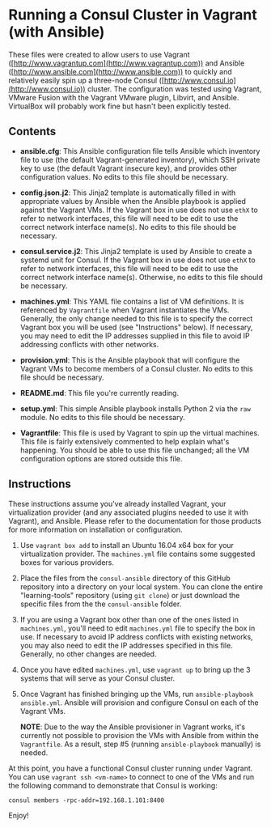 # Running a Consul Cluster in Vagrant (with Ansible)

These files were created to allow users to use Vagrant ([http://www.vagrantup.com](http://www.vagrantup.com)) and Ansible ([http://www.ansible.com](http://www.ansible.com)) to quickly and relatively easily spin up a three-node Consul ([http://www.consul.io](http://www.consul.io)) cluster. The configuration was tested using Vagrant, VMware Fusion with the Vagrant VMware plugin, Libvirt, and Ansible. VirtualBox will probably work fine but hasn't been explicitly tested.

## Contents

* **ansible.cfg**: This Ansible configuration file tells Ansible which inventory file to use (the default Vagrant-generated inventory), which SSH private key to use (the default Vagrant insecure key), and provides other configuration values. No edits to this file should be necessary.

* **config.json.j2**: This Jinja2 template is automatically filled in with appropriate values by Ansible when the Ansible playbook is applied against the Vagrant VMs. If the Vagrant box in use does not use `ethX` to refer to network interfaces, this file will need to be edit to use the correct network interface name(s). No edits to this file should be necessary.

* **consul.service.j2**: This Jinja2 template is used by Ansible to create a systemd unit for Consul. If the Vagrant box in use does not use `ethX` to refer to network interfaces, this file will need to be edit to use the correct network interface name(s). Otherwise, no edits to this file should be necessary.

* **machines.yml**: This YAML file contains a list of VM definitions. It is referenced by `Vagrantfile` when Vagrant instantiates the VMs. Generally, the only change needed to this file is to specify the correct Vagrant box you will be used (see "Instructions" below). If necessary, you may need to edit the IP addresses supplied in this file to avoid IP addressing conflicts with other networks.

* **provision.yml**: This is the Ansible playbook that will configure the Vagrant VMs to become members of a Consul cluster. No edits to this file should be necessary.

* **README.md**: This file you're currently reading.

* **setup.yml**: This simple Ansible playbook installs Python 2 via the `raw` module. No edits to this file should be necessary.

* **Vagrantfile**: This file is used by Vagrant to spin up the virtual machines. This file is fairly extensively commented to help explain what's happening. You should be able to use this file unchanged; all the VM configuration options are stored outside this file.

## Instructions

These instructions assume you've already installed Vagrant, your virtualization provider (and any associated plugins needed to use it with Vagrant), and Ansible. Please refer to the documentation for those products for more information on installation or configuration.

1. Use `vagrant box add` to install an Ubuntu 16.04 x64 box for your virtualization provider. The `machines.yml` file contains some suggested boxes for various providers.

2. Place the files from the `consul-ansible` directory of this GitHub repository into a directory on your local system. You can clone the entire "learning-tools" repository (using `git clone`) or just download the specific files from the the `consul-ansible` folder.

3. If you are using a Vagrant box other than one of the ones listed in `machines.yml`, you'll need to edit `machines.yml` file to specify the box in use. If necessary to avoid IP address conflicts with existing networks, you may also need to edit the IP addresses specified in this file. Generally, no other changes are needed.

4. Once you have edited `machines.yml`, use `vagrant up` to bring up the 3 systems that will serve as your Consul cluster.

5. Once Vagrant has finished bringing up the VMs, run `ansible-playbook ansible.yml`. Ansible will provision and configure Consul on each of the Vagrant VMs.

    **NOTE**: Due to the way the Ansible provisioner in Vagrant works, it's currently not possible to provision the VMs with Ansible from within the `Vagrantfile`. As a result, step #5 (running `ansible-playbook` manually) is needed.

At this point, you have a functional Consul cluster running under Vagrant. You can use `vagrant ssh <vm-name>` to connect to one of the VMs and run the following command to demonstrate that Consul is working:

	consul members -rpc-addr=192.168.1.101:8400

Enjoy!
